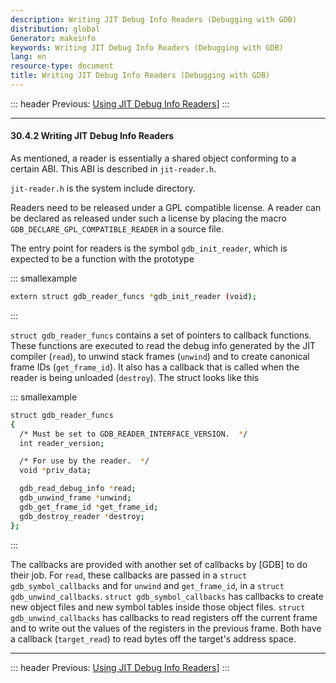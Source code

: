 ```yaml
---
description: Writing JIT Debug Info Readers (Debugging with GDB)
distribution: global
Generator: makeinfo
keywords: Writing JIT Debug Info Readers (Debugging with GDB)
lang: en
resource-type: document
title: Writing JIT Debug Info Readers (Debugging with GDB)
---
```

::: header
Previous: [Using JIT Debug Info Readers](Using-JIT-Debug-Info-Readers.html#Using-JIT-Debug-Info-Readers)]
:::

---

#### 30.4.2 Writing JIT Debug Info Readers

As mentioned, a reader is essentially a shared object conforming to a certain ABI. This ABI is described in `jit-reader.h`.

`jit-reader.h` is the system include directory.

Readers need to be released under a GPL compatible license. A reader can be declared as released under such a license by placing the macro `GDB_DECLARE_GPL_COMPATIBLE_READER` in a source file.

The entry point for readers is the symbol `gdb_init_reader`, which is expected to be a function with the prototype

::: smallexample

```bash
extern struct gdb_reader_funcs *gdb_init_reader (void);
```

:::

`struct gdb_reader_funcs` contains a set of pointers to callback functions. These functions are executed to read the debug info generated by the JIT compiler (`read`), to unwind stack frames (`unwind`) and to create canonical frame IDs (`get_frame_id`). It also has a callback that is called when the reader is being unloaded (`destroy`). The struct looks like this

::: smallexample

```bash
struct gdb_reader_funcs
{
  /* Must be set to GDB_READER_INTERFACE_VERSION.  */
  int reader_version;

  /* For use by the reader.  */
  void *priv_data;

  gdb_read_debug_info *read;
  gdb_unwind_frame *unwind;
  gdb_get_frame_id *get_frame_id;
  gdb_destroy_reader *destroy;
};
```

:::

The callbacks are provided with another set of callbacks by [GDB] to do their job. For `read`, these callbacks are passed in a `struct gdb_symbol_callbacks` and for `unwind` and `get_frame_id`, in a `struct gdb_unwind_callbacks`. `struct gdb_symbol_callbacks` has callbacks to create new object files and new symbol tables inside those object files. `struct gdb_unwind_callbacks` has callbacks to read registers off the current frame and to write out the values of the registers in the previous frame. Both have a callback (`target_read`) to read bytes off the target's address space.

---

::: header
Previous: [Using JIT Debug Info Readers](Using-JIT-Debug-Info-Readers.html#Using-JIT-Debug-Info-Readers)]
:::
